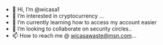 - 👋 Hi, I’m @wicasa1
- 👀 I’m interested in cryptocurrency ...
- 🌱 I’m currently learning how to access my account easier
- 💞️ I’m looking to collaborate on security circles..
- 📫 How to reach me @ wicasawaste@msn.com...

<!---
wicasa1/wicasa1 is a ✨ special ✨ repository because its `README.md` (this file) appears on your GitHub profile.
You can click the Preview link to take a look at your changes.
--->
